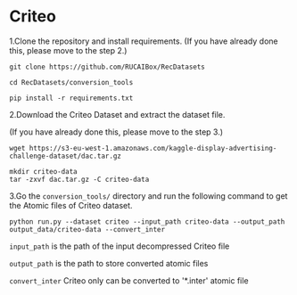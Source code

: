 # Criteo

1.Clone the repository and install requirements. 
(If you have already done this, please move to the step 2.)

```
git clone https://github.com/RUCAIBox/RecDatasets

cd RecDatasets/conversion_tools

pip install -r requirements.txt
```

2.Download the Criteo Dataset and extract the dataset file.

(If you have already done this, please move to the step 3.)

```
wget https://s3-eu-west-1.amazonaws.com/kaggle-display-advertising-challenge-dataset/dac.tar.gz

mkdir criteo-data
tar -zxvf dac.tar.gz -C criteo-data
```

3.Go the ``conversion_tools/`` directory 
and run the following command to get the Atomic files of Criteo dataset.

```
python run.py --dataset criteo --input_path criteo-data --output_path output_data/criteo-data --convert_inter
```

`input_path` is the path of the input decompressed Criteo file

`output_path` is the path to store converted atomic files

`convert_inter` Criteo only can be converted to '*.inter' atomic file